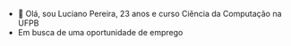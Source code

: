 - 👋 Olá, sou Luciano Pereira, 23 anos e curso Ciência da Computação na UFPB
- Em busca de uma oportunidade de emprego
<!---
luci18530/luci18530 is a ✨ special ✨ repository because its `README.md` (this file) appears on your GitHub profile.
You can click the Preview link to take a look at your changes.
--->
